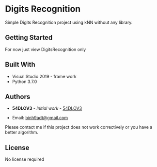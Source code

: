 # Digits Recognition

Simple Digits Recognition project using kNN without any library.

## Getting Started

For now just view DigitsRecognition only

## Built With

* Visual Studio 2019 - frame work
* Python 3.7.0

## Authors

* **54DLOV3** - *Initial work* - [54DLOV3](https://https://github.com/54DL0V3)

* Email: binh9adt@gmail.com

Please contact me if this project does not work correctively or you have a better algorithm.

## License

No license required

